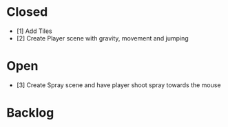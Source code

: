 # Closed
- [1] Add Tiles
- [2] Create Player scene with gravity, movement and jumping

# Open
- [3] Create Spray scene and have player shoot spray towards the mouse

# Backlog
